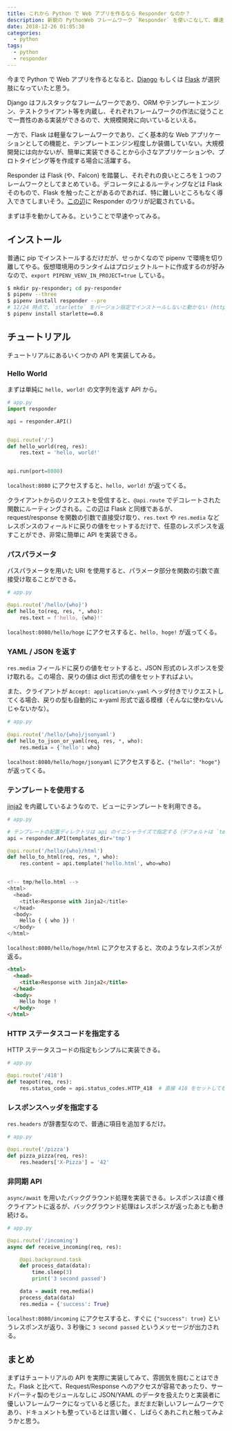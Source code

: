 ```yaml
---
title: これから Python で Web アプリを作るなら Responder なのか？
description: 新鋭の PythonWeb フレームワーク `Responder` を使いこなして、爆速 Web アプリケーション開発。
date: 2018-12-26 01:05:38
categories:
  - python
tags:
  - python
  - responder
---
```


今まで Python で Web アプリを作るとなると、[Django](https://www.djangoproject.com/) もしくは [Flask](http://flask.pocoo.org/) が選択肢になっていたと思う。

Django はフルスタックなフレームワークであり、ORM やテンプレートエンジン、テストクライアント等を内蔵し、それぞれフレームワークの作法に従うことで一貫性のある実装ができるので、大規模開発に向いているといえる。

一方で、Flask は軽量なフレームワークであり、ごく基本的な Web アプリケーションとしての機能と、テンプレートエンジン程度しか装備していない。大規模開発には向かないが、簡単に実装できることから小さなアプリケーションや、プロトタイピング等を作成する場合に活躍する。

Responder は Flask (や、Falcon) を踏襲し、それぞれの良いところを１つのフレームワークとしてまとめている。デコレータによるルーティングなどは Flask そのもので、Flask を触ったことがあるのであれば、特に難しいところもなく導入できてしまいそう。[この辺](https://python-responder.org/en/latest/#ideas)に Responder のウリが記載されている。

まずは手を動かしてみる。ということで早速やってみる。

インストール
---

普通に pip でインストールするだけだが、せっかくなので pipenv で環境を切り離してやる。仮想環境用のランタイムはプロジェクトルートに作成するのが好みなので、`export PIPENV_VENV_IN_PROJECT=true` している。

```bash
$ mkdir py-responder; cd py-responder
$ pipenv --three
$ pipenv install responder --pre
# 12/24 時点で、`starlette` をバージョン指定でインストールしないと動かない (https://github.com/kennethreitz/responder/issues/266)
$ pipenv install starlette==0.8
```

チュートリアル
---

チュートリアルにあるいくつかの API を実装してみる。

### Hello World

まずは単純に `hello, world!` の文字列を返す API から。

```python
# app.py
import responder

api = responder.API()


@api.route('/')
def hello_world(req, res):
	res.text = 'hello, world!'


api.run(port=8080)
```

`localhost:8080` にアクセスすると、`hello, world!` が返ってくる。

クライアントからのリクエストを受信すると、`@api.route` でデコレートされた関数にルーティングされる。この辺は Flask と同様であるが、request/response を関数の引数で直接受け取り、`res.text` や `res.media` などレスポンスのフィールドに戻りの値をセットするだけで、任意のレスポンスを返すことができ、非常に簡単に API を実装できる。

### パスパラメータ

パスパラメータを用いた URI を使用すると、パラメータ部分を関数の引数で直接受け取ることができる。

```python
# app.py

@api.route('/hello/{who}')
def hello_to(req, res, *, who):
	res.text = f'hello, {who}!'
```

`localhost:8080/hello/hoge` にアクセスすると、`hello, hoge!` が返ってくる。

### YAML / JSON を返す

`res.media` フィールドに戻りの値をセットすると、JSON 形式のレスポンスを受け取れる。この場合、戻りの値は dict 形式の値をセットすればよい。

また、クライアントが `Accept: application/x-yaml` ヘッダ付きでリクエストしてくる場合、戻りの型も自動的に x-yaml 形式で返る模様（そんなに使わないんじゃないかな）。

```python
# app.py
    
@api.route('/hello/{who}/jsonyaml')
def hello_to_json_or_yaml(req, res, *, who):
	res.media = {'hello': who}
```

`localhost:8080/hello/hoge/jsonyaml` にアクセスすると、`{"hello": "hoge"}` が返ってくる。

### テンプレートを使用する

[jinja2](http://jinja.pocoo.org/docs/2.10/) を内蔵しているようなので、ビューにテンプレートを利用できる。

```python
# app.py

# テンプレートの配置ディレクトリは api のイニシャライズで指定する（デフォルトは `templates`）。
api = responder.API(templates_dir='tmp')

@api.route('/hello/{who}/html')
def hello_to_html(req, res, *, who):
	res.content = api.template('hello.html', who=who)


<!-- tmp/hello.html -->
<html>
  <head>
	<title>Response with Jinja2</title>
  </head>
  <body>
	Hello { { who }} !
  </body>
</html>
```

`localhost:8080/hello/hoge/html` にアクセスすると、次のようなレスポンスが返る。

```html
<html>
  <head>
	<title>Response with Jinja2</title>
  </head>
  <body>
	Hello hoge !
  </body>
</html>
```

### HTTP ステータスコードを指定する

HTTP ステータスコードの指定もシンプルに実装できる。

```python
# app.py

@api.route('/418')
def teapot(req, res):
	res.status_code = api.status_codes.HTTP_418  # 直接 418 をセットしても同じ
```

### レスポンスヘッダを指定する

`res.headers` が辞書型なので、普通に項目を追加するだけ。

```python
# app.py

@api.route('/pizza')
def pizza_pizza(req, res):
	res.headers['X-Pizza'] = '42'
```

### 非同期 API

`async/await` を用いたバックグラウンド処理を実装できる。レスポンスは直ぐ様クライアントに返るが、バックグラウンド処理はレスポンスが返ったあとも動き続ける。

```python
# app.py

@api.route('/incoming')
async def receive_incoming(req, res):

	@api.background.task
	def process_data(data):
		time.sleep(3)
		print('3 second passed')

	data = await req.media()
	process_data(data)
	res.media = {'success': True}
```

`localhost:8080/incoming` にアクセスすると、すぐに `{"success": true}` というレスポンスが返り、3 秒後に `3 second passed` というメッセージが出力される。

まとめ
---

まずはチュートリアルの API を実際に実装してみて、雰囲気を掴むことはできた。Flask と比べて、Request/Response へのアクセスが容易であったり、サードパーティ製のモジュールなしに JSON/YAML のデータを扱えたりと実装者に優しいフレームワークになっていると感じた。まだまだ新しいフレームワークであり、ドキュメントも整っているとは言い難く、しばらくあれこれと触ってみようかと思う。
